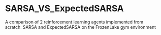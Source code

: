 # SARSA_VS_ExpectedSARSA
A comparison of 2 reinforcement learning agents implemented from scratch: SARSA and ExpectedSARSA on the FrozenLake gym environment
